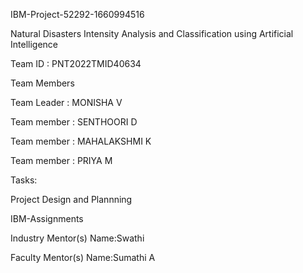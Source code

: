 IBM-Project-52292-1660994516

Natural Disasters Intensity Analysis and Classification using Artificial Intelligence

Team ID : PNT2022TMID40634

Team Members

Team Leader : MONISHA V

Team member : SENTHOORI D

Team member : MAHALAKSHMI K

Team member : PRIYA M

Tasks:

Project Design and Plannning

IBM-Assignments

Industry Mentor(s) Name:Swathi

Faculty Mentor(s) Name:Sumathi A
